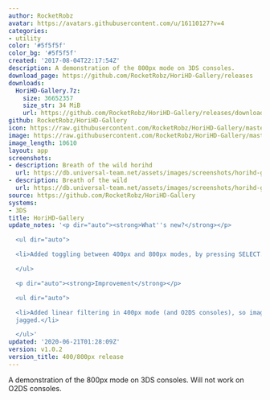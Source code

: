 ```yaml
---
author: RocketRobz
avatar: https://avatars.githubusercontent.com/u/16110127?v=4
categories:
- utility
color: '#5f5f5f'
color_bg: '#5f5f5f'
created: '2017-08-04T22:17:54Z'
description: A demonstration of the 800px mode on 3DS consoles.
download_page: https://github.com/RocketRobz/HoriHD-Gallery/releases
downloads:
  HoriHD-Gallery.7z:
    size: 36652357
    size_str: 34 MiB
    url: https://github.com/RocketRobz/HoriHD-Gallery/releases/download/v1.0.2/HoriHD-Gallery.7z
github: RocketRobz/HoriHD-Gallery
icon: https://raw.githubusercontent.com/RocketRobz/HoriHD-Gallery/master/app/icon.png
image: https://raw.githubusercontent.com/RocketRobz/HoriHD-Gallery/master/app/banner.png
image_length: 10610
layout: app
screenshots:
- description: Breath of the wild horihd
  url: https://db.universal-team.net/assets/images/screenshots/horihd-gallery/breath-of-the-wild-horihd.png
- description: Breath of the wild
  url: https://db.universal-team.net/assets/images/screenshots/horihd-gallery/breath-of-the-wild.png
source: https://github.com/RocketRobz/HoriHD-Gallery
systems:
- 3DS
title: HoriHD-Gallery
update_notes: '<p dir="auto"><strong>What''s new?</strong></p>

  <ul dir="auto">

  <li>Added toggling between 400px and 800px modes, by pressing SELECT.</li>

  </ul>

  <p dir="auto"><strong>Improvement</strong></p>

  <ul dir="auto">

  <li>Added linear filtering in 400px mode (and O2DS consoles), so images don''t look
  jagged.</li>

  </ul>'
updated: '2020-06-21T01:28:09Z'
version: v1.0.2
version_title: 400/800px release
---
```

A demonstration of the 800px mode on 3DS consoles. Will not work on O2DS consoles.
